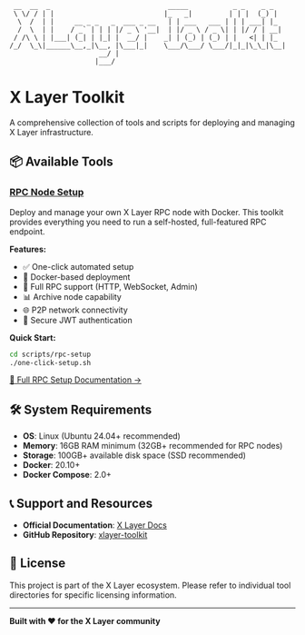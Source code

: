 ```
 __  __  _                             _____           _ _    _ _
 \ \/ / | |                           |_   _|         | | |  (_) |
  \  /  | |     __ _ _   _  ___ _ __   | | ___   ___ | | | ___| |_
  /  \  | |    / _` | | | |/ _ \ '__|  | |/ _ \ / _ \| | |/ / | __|
 / /\ \ | |___| (_| | |_| |  __/ |    _| | (_) | (_) | |   <| | |_
/_/  \_\|______\__,_|\__, |\___|_|    \___/\___/ \___/|_|_|\_\_|\__|
                      __/ |
                     |___/
```

# X Layer Toolkit

A comprehensive collection of tools and scripts for deploying and managing X Layer infrastructure.

## 📦 Available Tools

### [RPC Node Setup](scripts/rpc-setup/README.md)

Deploy and manage your own X Layer RPC node with Docker. This toolkit provides everything you need to run a self-hosted, full-featured RPC endpoint.

**Features:**
- ✅ One-click automated setup
- 🐳 Docker-based deployment
- 🔄 Full RPC support (HTTP, WebSocket, Admin)
- 📊 Archive node capability
- 🌐 P2P network connectivity
- 🔐 Secure JWT authentication

**Quick Start:**
```bash
cd scripts/rpc-setup
./one-click-setup.sh
```

[📖 Full RPC Setup Documentation →](scripts/rpc-setup/README.md)

## 🛠️ System Requirements

- **OS**: Linux (Ubuntu 24.04+ recommended)
- **Memory**: 16GB RAM minimum (32GB+ recommended for RPC nodes)
- **Storage**: 100GB+ available disk space (SSD recommended)
- **Docker**: 20.10+
- **Docker Compose**: 2.0+

## 📞 Support and Resources

- **Official Documentation**: [X Layer Docs](https://web3.okx.com/xlayer/docs/developer/build-on-xlayer/about-xlayer)
- **GitHub Repository**: [xlayer-toolkit](https://github.com/okx/xlayer-toolkit)

## 📄 License

This project is part of the X Layer ecosystem. Please refer to individual tool directories for specific licensing information.

---

**Built with ❤️ for the X Layer community**

